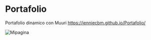 # Portafolio
Portafolio dinamico con Muuri https://jenniecbm.github.io/Portafolio/

![Mipagina](https://user-images.githubusercontent.com/68351184/98025878-0a295b00-1de9-11eb-93ac-a05a31072030.JPG)
